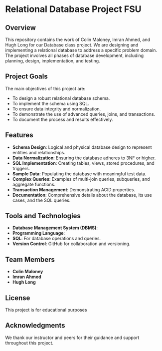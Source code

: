 # Relational Database Project FSU

## Overview
This repository contains the work of Colin Maloney, Imran Ahmed, and Hugh Long for our Database class project. We are designing and implementing a relational database to address a specific problem domain. The project involves all phases of database development, including planning, design, implementation, and testing.

## Project Goals
The main objectives of this project are:
- To design a robust relational database schema.
- To implement the schema using SQL.
- To ensure data integrity and normalization.
- To demonstrate the use of advanced queries, joins, and transactions.
- To document the process and results effectively.

## Features
- **Schema Design**: Logical and physical database design to represent entities and relationships.
- **Data Normalization**: Ensuring the database adheres to 3NF or higher.
- **SQL Implementation**: Creating tables, views, stored procedures, and triggers.
- **Sample Data**: Populating the database with meaningful test data.
- **Complex Queries**: Examples of multi-join queries, subqueries, and aggregate functions.
- **Transaction Management**: Demonstrating ACID properties.
- **Documentation**: Comprehensive details about the database, its use cases, and the SQL queries.

## Tools and Technologies
- **Database Management System (DBMS)**:
- **Programming Language**: 
- **SQL**: For database operations and queries.
- **Version Control**: GitHub for collaboration and versioning.

## Team Members
- **Colin Maloney**
- **Imran Ahmed**
- **Hugh Long**

## License
This project is for educational purposes

## Acknowledgments
We thank our instructor and peers for their guidance and support throughout this project.